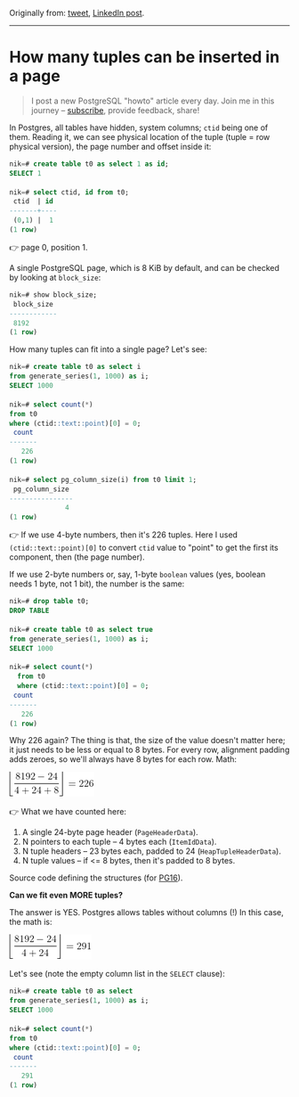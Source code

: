 Originally from: [tweet](https://twitter.com/samokhvalov/status/1730609033860858080), [LinkedIn post]().

---

# How many tuples can be inserted in a page

> I post a new PostgreSQL "howto" article every day. Join me in this
> journey – [subscribe](https://twitter.com/samokhvalov/), provide feedback, share!

In Postgres, all tables have hidden, system columns; `ctid` being one of them. Reading it, we can see physical
location of the tuple (tuple = row physical version), the page number and offset inside it:

```sql
nik=# create table t0 as select 1 as id;
SELECT 1

nik=# select ctid, id from t0;
 ctid  | id
-------+----
 (0,1) |  1
(1 row)
```

👉 page 0, position 1.

A single PostgreSQL page, which is 8 KiB by default, and can be checked by looking at `block_size`:

```sql
nik=# show block_size;
 block_size
------------
 8192
(1 row)
```

How many tuples can fit into a single page? Let's see:

```sql
nik=# create table t0 as select i
from generate_series(1, 1000) as i;
SELECT 1000

nik=# select count(*)
from t0
where (ctid::text::point)[0] = 0;
 count
-------
   226
(1 row)

nik=# select pg_column_size(i) from t0 limit 1;
 pg_column_size
----------------
              4
(1 row)
```

👉 If we use 4-byte numbers, then it's 226 tuples. Here I used `(ctid::text::point)[0]` to convert `ctid` value to 
"point" to get the first its component, then (the page number).

If we use 2-byte numbers or, say, 1-byte `boolean` values (yes, boolean needs 1 byte, not 1 bit), the number is the
same:

```sql
nik=# drop table t0;
DROP TABLE
    
nik=# create table t0 as select true
from generate_series(1, 1000) as i;
SELECT 1000
    
nik=# select count(*)
  from t0
  where (ctid::text::point)[0] = 0;
 count
-------
   226
(1 row)
```

Why 226 again? The thing is that, the size of the value doesn't matter here; it just needs to be less or equal to 8
bytes. For every row, alignment padding adds zeroes, so we'll always have 8 bytes for each row. Math:

![floor((8192 - 24) / (4 + 24 + 8)) = 226](./files/0066-formula-1.gif)

👉 What we have counted here:

1. A single 24-byte page header (`PageHeaderData`).
2. N pointers to each tuple – 4 bytes each (`ItemIdData`).
3. N tuple headers – 23 bytes each, padded to 24 (`HeapTupleHeaderData`).
4. N tuple values – if <= 8 bytes, then it's padded to 8 bytes.

Source code defining the
structures (for [PG16](https://github.com/postgres/postgres/blob/REL_16_STABLE/src/include/storage/bufpage.h)).

**Can we fit even MORE tuples?**

The answer is YES. Postgres allows tables without columns (!)  In this case, the math is:

![floor((8192 - 24) / (4 + 24)) = 291](./files/0066-formula-2.gif)

Let's see (note the empty column list in the `SELECT` clause):

```sql
nik=# create table t0 as select
from generate_series(1, 1000) as i;
SELECT 1000

nik=# select count(*)
from t0
where (ctid::text::point)[0] = 0;
 count
-------
   291
(1 row)
```
